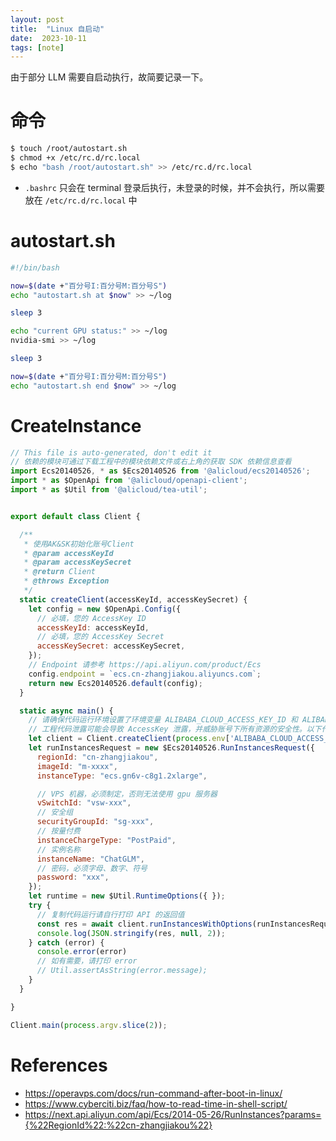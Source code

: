 ```yaml
---
layout: post
title:  "Linux 自启动"
date:  2023-10-11
tags: [note]
---
```


  由于部分 LLM 需要自启动执行，故简要记录一下。

# 命令

```sh
$ touch /root/autostart.sh
$ chmod +x /etc/rc.d/rc.local
$ echo "bash /root/autostart.sh" >> /etc/rc.d/rc.local
```

* `.bashrc` 只会在 terminal 登录后执行，未登录的时候，并不会执行，所以需要放在 `/etc/rc.d/rc.local` 中

# autostart.sh

```sh
#!/bin/bash

now=$(date +"百分号I:百分号M:百分号S")
echo "autostart.sh at $now" >> ~/log

sleep 3

echo "current GPU status:" >> ~/log
nvidia-smi >> ~/log

sleep 3

now=$(date +"百分号I:百分号M:百分号S")
echo "autostart.sh end $now" >> ~/log
```

# CreateInstance

```js
// This file is auto-generated, don't edit it
// 依赖的模块可通过下载工程中的模块依赖文件或右上角的获取 SDK 依赖信息查看
import Ecs20140526, * as $Ecs20140526 from '@alicloud/ecs20140526';
import * as $OpenApi from '@alicloud/openapi-client';
import * as $Util from '@alicloud/tea-util';


export default class Client {

  /**
   * 使用AK&SK初始化账号Client
   * @param accessKeyId
   * @param accessKeySecret
   * @return Client
   * @throws Exception
   */
  static createClient(accessKeyId, accessKeySecret) {
    let config = new $OpenApi.Config({
      // 必填，您的 AccessKey ID
      accessKeyId: accessKeyId,
      // 必填，您的 AccessKey Secret
      accessKeySecret: accessKeySecret,
    });
    // Endpoint 请参考 https://api.aliyun.com/product/Ecs
    config.endpoint = `ecs.cn-zhangjiakou.aliyuncs.com`;
    return new Ecs20140526.default(config);
  }

  static async main() {
    // 请确保代码运行环境设置了环境变量 ALIBABA_CLOUD_ACCESS_KEY_ID 和 ALIBABA_CLOUD_ACCESS_KEY_SECRET。
    // 工程代码泄露可能会导致 AccessKey 泄露，并威胁账号下所有资源的安全性。以下代码示例使用环境变量获取 AccessKey 的方式进行调用，仅供参考，建议使用更安全的 STS 方式，更多鉴权访问方式请参见：https://help.aliyun.com/document_detail/378664.html
    let client = Client.createClient(process.env['ALIBABA_CLOUD_ACCESS_KEY_ID'], process.env['ALIBABA_CLOUD_ACCESS_KEY_SECRET']);
    let runInstancesRequest = new $Ecs20140526.RunInstancesRequest({
      regionId: "cn-zhangjiakou",
      imageId: "m-xxxx",
      instanceType: "ecs.gn6v-c8g1.2xlarge",

      // VPS 机器，必须制定，否则无法使用 gpu 服务器
      vSwitchId: "vsw-xxx",
      // 安全组
      securityGroupId: "sg-xxx",
      // 按量付费
      instanceChargeType: "PostPaid",
      // 实例名称
      instanceName: "ChatGLM",
      // 密码，必须字母、数字、符号
      password: "xxx",
    });
    let runtime = new $Util.RuntimeOptions({ });
    try {
      // 复制代码运行请自行打印 API 的返回值
      const res = await client.runInstancesWithOptions(runInstancesRequest, runtime);
      console.log(JSON.stringify(res, null, 2));
    } catch (error) {
      console.error(error)
      // 如有需要，请打印 error
      // Util.assertAsString(error.message);
    }
  }

}

Client.main(process.argv.slice(2));
```

# References

* https://operavps.com/docs/run-command-after-boot-in-linux/
* https://www.cyberciti.biz/faq/how-to-read-time-in-shell-script/
* https://next.api.aliyun.com/api/Ecs/2014-05-26/RunInstances?params={%22RegionId%22:%22cn-zhangjiakou%22}

